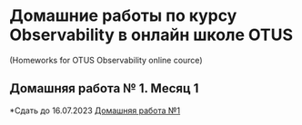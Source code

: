 # Домашние работы по курсу Observability в онлайн школе OTUS
(Homeworks for OTUS Observability online cource)

## Домашняя работа № 1. Месяц 1 
*Сдать до 16.07.2023
[Домашняя работа №1](hw_1.md)
